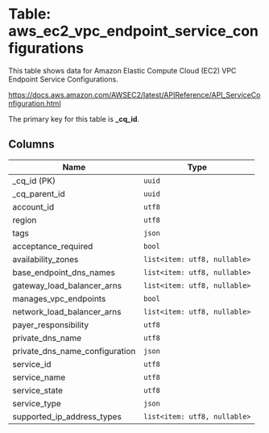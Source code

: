 # Table: aws_ec2_vpc_endpoint_service_configurations

This table shows data for Amazon Elastic Compute Cloud (EC2) VPC Endpoint Service Configurations.

https://docs.aws.amazon.com/AWSEC2/latest/APIReference/API_ServiceConfiguration.html

The primary key for this table is **_cq_id**.

## Columns

| Name          | Type          |
| ------------- | ------------- |
|_cq_id (PK)|`uuid`|
|_cq_parent_id|`uuid`|
|account_id|`utf8`|
|region|`utf8`|
|tags|`json`|
|acceptance_required|`bool`|
|availability_zones|`list<item: utf8, nullable>`|
|base_endpoint_dns_names|`list<item: utf8, nullable>`|
|gateway_load_balancer_arns|`list<item: utf8, nullable>`|
|manages_vpc_endpoints|`bool`|
|network_load_balancer_arns|`list<item: utf8, nullable>`|
|payer_responsibility|`utf8`|
|private_dns_name|`utf8`|
|private_dns_name_configuration|`json`|
|service_id|`utf8`|
|service_name|`utf8`|
|service_state|`utf8`|
|service_type|`json`|
|supported_ip_address_types|`list<item: utf8, nullable>`|
